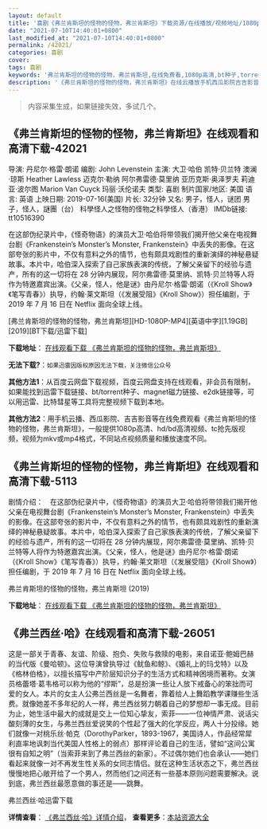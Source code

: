```yaml
---
layout: default
title: '喜剧《弗兰肯斯坦的怪物的怪物，弗兰肯斯坦》下载资源/在线播放/视频地址/1080p/高清/蓝光'
date: "2021-07-10T14:40:01+0800"
last_modified_at: "2021-07-10T14:40:01+0800"
permalink: /42021/
categories: 喜剧
cover:
tags: 喜剧
keywords: '弗兰肯斯坦的怪物的怪物，弗兰肯斯坦,在线免费看,1080p高清,bt种子,torrent,百度云盘,magnet,磁力链,迅雷下载资源'
description: '《弗兰肯斯坦的怪物的怪物，弗兰肯斯坦》在线云播放手机西瓜影院吉吉影音免费看，1080p高清bd/hd未删减完整版和tc抢先枪版，mkv/mp4格式，附带bt/torrent种子、magnet/磁力链、百度云盘、网盘资源迅雷下载链接'
---
```


>内容采集生成，如果链接失效，多试几个。


## 《弗兰肯斯坦的怪物的怪物，弗兰肯斯坦》在线观看和高清下载-42021

导演: 丹尼尔·格雷·朗诺 编剧: John Levenstein 主演: 大卫·哈伯 凯特·贝兰特 澳澜·琼斯 Heather Lawless 迈克尔·勒纳 阿尔弗雷德·莫里纳 亚历克斯·奥泽罗夫 莉迪亚·波尔图 Marion Van Cuyck 玛丽·沃伦诺夫 类型: 喜剧 制片国家/地区: 美国 语言: 英语 上映日期: 2019-07-16(美国) 片长: 32分钟 又名: 男子，怪人，谜团 男子，怪人，謎團（台） 科學怪人之怪物的怪物之科學怪人（香港） IMDb链接: tt10516390

在这部伪纪录片中，《怪奇物语》的演员大卫·哈伯将带领我们揭开他父亲在电视舞台剧《Frankenstein’s Monster’s Monster, Frankenstein》中丢失的影像。在这部夸张的影片中，不仅有意料之外的情节，也有颇具戏剧性的重新演绎的神秘悬疑故事。本片中，哈伯深入探索了自己家族表演的传统，了解父亲留下的经验与遗产，所有的这一切将在 28 分钟内展现，阿尔弗雷德·莫里纳、凯特·贝兰特等人将作为特邀嘉宾出演。《父亲，怪人，他是谜》由丹尼尔·格雷·朗诺（《Kroll Show》《笔写青春》）执导，约翰·莱文斯坦（《发展受阻》《Kroll Show》）担任编剧，于 2019 年 7 月 16 日在 Netflix 面向全球上线。


[弗兰肯斯坦的怪物的怪物，弗兰肯斯坦][HD-1080P-MP4][英语中字][1.19GB][2019][BT下载/迅雷下载]

**下载地址**： [在线观看下载 《弗兰肯斯坦的怪物的怪物，弗兰肯斯坦》](https://www.btdx8.com/torrent/flkstdgwdgwflkst_2019.html) 


**无法下载?**：`如果迅雷因版权原因无法下载，关注微信公众号 `

**其他方法1**：从百度云网盘下载视频，百度云网盘支持在线观看，非会员有限制，如果能找到迅雷下载链接、bt/torrent种子、magnet磁力链接、e2dk链接等，可以用迅雷、比特彗星等工具将完整视频下载到本地。

**其他方法2**：用手机云播、西瓜影院、吉吉影音等在线免费观看《弗兰肯斯坦的怪物的怪物，弗兰肯斯坦》，一般提供1080p高清、hd/bd高清视频、tc抢先版视频，视频为mkv或mp4格式，不同站点视频质量和播放速度不同。


## 《弗兰肯斯坦的怪物的怪物，弗兰肯斯坦》在线观看和高清下载-5113

剧情介绍：　在这部伪纪录片中，《怪奇物语》的演员大卫·哈伯将带领我们揭开他父亲在电视舞台剧《Frankenstein’s Monster’s Monster, Frankenstein》中丢失的影像。在这部夸张的影片中，不仅有意料之外的情节，也有颇具戏剧性的重新演绎的神秘悬疑故事。本片中，哈伯深入探索了自己家族表演的传统，了解父亲留下的经验与遗产，所有的这一切将在 28 分钟内展现，阿尔弗雷德·莫里纳、凯特·贝兰特等人将作为特邀嘉宾出演。《父亲，怪人，他是谜》由丹尼尔·格雷·朗诺（《Kroll Show》《笔写青春》）执导，约翰·莱文斯坦（《发展受阻》《Kroll Show》）担任编剧，于 2019 年 7 月 16 日在 Netflix 面向全球上线。


弗兰肯斯坦的怪物的怪物，弗兰肯斯坦 (2019)

**下载地址**： [在线观看下载 《弗兰肯斯坦的怪物的怪物，弗兰肯斯坦》](https://www.btbtdy.me/btdy/dy16662.html) 


## 《弗兰西丝·哈》在线观看和高清下载-26051

这是一部关于青春、友谊、阶级、抱负、失败与救赎的电影，来自诺亚·鲍姆巴赫的当代版《曼哈顿》。这位导演曾执导过《鱿鱼和鲸》、《婚礼上的玛戈特》以及《格林伯格》，以擅长描写中产阶层知识分子的生活方式和精神困境而著称。女演员格蕾塔&middot;葛韦格可以称为他的&ldquo;缪斯”，总是扮演一些让人放下戒备心的笨拙而可爱的女人。本片的女主人公弗兰西丝是一名舞者，靠着给人上舞蹈教学课赚些生活费。就像她差不多年纪的人一样，弗兰西丝努力朝着自己的梦想却一事无成。目前为止，她生活中最大的成就是交上一位知心挚友，索菲——一位神情严肃、说话尖酸刻薄的女生，与弗兰西丝爱说笑的个性起了强大的化学反应，两人十分投缘。她们就像一对桃乐丝·帕克（DorothyParker，1893-1967，美国诗人，作品经常犀利直率地讽刺当代美国人性格上的弱点）那样评论着自己的生活，譬如“这间公寓很有自知之明”（当索菲来到了弗兰西丝的新家）。不过偶尔她们也会承认&mdash;—她们看起来就像一对不再发生性关系的女同志情侣。就在这种生活状态之下，弗兰西丝慢慢地把心敞开给了一个男人，然而他们之间还有一些基本原则问题需要解决。说到底，弗兰西丝最愿意做的事还是&mdash;—跳舞。</span>


弗兰西丝·哈迅雷下载

**详情查看**： [《弗兰西丝·哈》详情介绍](/movie/26051/)， **查看更多**：[本站资源大全](/movie/t/all/)

